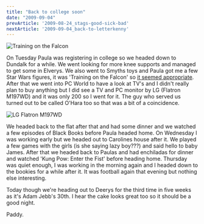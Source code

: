```yaml
---
title: "Back to college soon"
date: "2009-09-04"
prevArticle: '2009-08-24_stags-good-sick-bad'
nextArticle: '2009-09-04_back-to-letterkenny'
---
```

![Training on the Falcon](/images/TLC-1389.jpg "At last, a C-3PO")

On Tuesday Paula was registering in college so we headed down to Dundalk for a while. We went looking for more knee supports and managed to get some in Elverys. We also went to Smyths toys and Paula got me a few Star Wars figures, it was 'Training on the Falcon' so [it seemed appropriate](http://paddy1138.blogspot.com/2009/07/feeling-much-better.html#falcon). After that we went into PC World to have a look at TV's and I didn't really plan to buy anything but I did see a TV and PC monitor by LG (Flatron M197WD) and it was only 200 so I went for it. The guy who served us turned out to be called O'Hara too so that was a bit of a coincidence.

![LG Flatron M197WD](/images/P9150306.JPG "My new monitor/toy")

We headed back to the flat after that and had some dinner and we watched a few episodes of Black Books before Paula headed home. On Wednesday I was working early but we headed out to Carolines house after it. We played a few games with the girls (is she saying lazy boy???) and said hello to baby James. After that we headed back to Paulas and had enchiladas for dinner and watched 'Kung Pow: Enter the Fist' before heading home. Thursday was quiet enough, I was working in the morning again and I headed down to the bookies for a while after it. It was football again that evening but nothing else interesting.

Today though we're heading out to Deerys for the third time in five weeks as it's Adam Jebb's 30th. I hear the cake looks great too so it should be a good night.

Paddy.